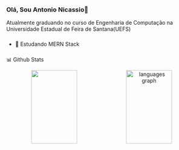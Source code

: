 ### Olá, Sou Antonio Nicassio👋 
 Atualmente graduando no curso de Engenharia de Computação na Universidade Estadual de Feira de Santana(UEFS)
 
###
- 🌱 Estudando MERN Stack 
###
📊 Github Stats
<div align="center">
  <img  width="49%" height="195px" src="https://github-readme-stats.vercel.app/api?username=nicassiosantos&show_icons=true&theme=chartreuse-dark" />
  <img  width="49%" height="195px" src="https://github-readme-stats.vercel.app/api/top-langs?username=nicassiosantos&locale=en&hide_title=false&layout=compact&langs_count=5&theme=chartreuse-dark" alt="languages graph" />
</div>






